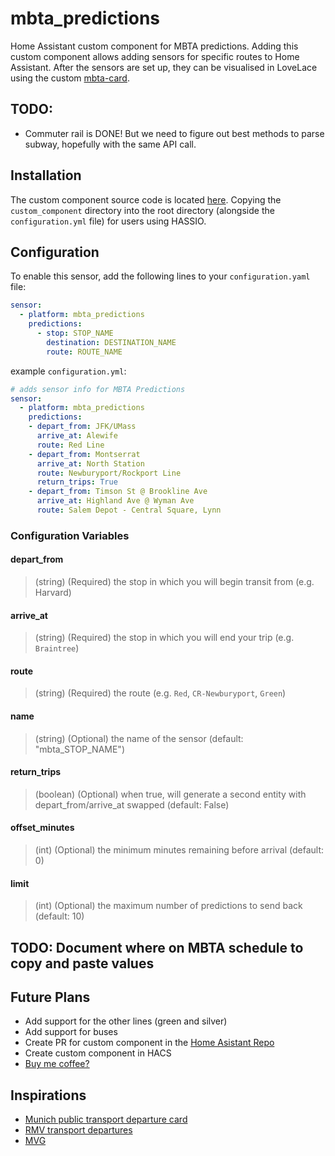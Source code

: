 # mbta_predictions
Home Assistant custom component for MBTA predictions. Adding this custom component allows adding sensors for specific routes to Home Assistant. After the sensors are set up, they can be visualised in LoveLace using the custom [mbta-card](https://github.com/dhanani94/mbta-card).

## TODO:
* Commuter rail is DONE! But we need to figure out best methods to parse subway, hopefully with the same API call.


## Installation
The custom component source code is located [here](/custom_component/mbta_predictions). Copying the `custom_component` directory into the root directory (alongside the `configuration.yml` file) for users using HASSIO.

## Configuration
To enable this sensor, add the following lines to your `configuration.yaml` file:

```yaml
sensor:
  - platform: mbta_predictions
    predictions:
      - stop: STOP_NAME
        destination: DESTINATION_NAME
        route: ROUTE_NAME
```

example `configuration.yml`:

```yaml
# adds sensor info for MBTA Predictions
sensor:
  - platform: mbta_predictions
    predictions:
    - depart_from: JFK/UMass
      arrive_at: Alewife
      route: Red Line
    - depart_from: Montserrat
      arrive_at: North Station
      route: Newburyport/Rockport Line
      return_trips: True
    - depart_from: Timson St @ Brookline Ave
      arrive_at: Highland Ave @ Wyman Ave
      route: Salem Depot - Central Square, Lynn
```

### Configuration Variables
#### depart_from
> (string) (Required) the stop in which you will begin transit from (e.g. Harvard)
#### arrive_at
> (string) (Required) the stop in which you will end your trip  (e.g. `Braintree`)
#### route
> (string) (Required) the route (e.g. `Red`, `CR-Newburyport`, `Green`)
#### name
> (string) (Optional) the name of the sensor (default: "mbta_STOP_NAME")
#### return_trips
> (boolean) (Optional) when true, will generate a second entity with depart_from/arrive_at swapped (default: False)
#### offset_minutes
> (int) (Optional) the minimum minutes remaining before arrival (default: 0)
#### limit
> (int) (Optional) the maximum number of predictions to send back (default: 10)


## TODO: Document where on MBTA schedule to copy and paste values

## Future Plans
* Add support for the other lines (green and silver)
* Add support for buses
* Create PR for custom component in the [Home Asistant Repo](https://github.com/home-assistant/home-assistant/tree/dev/homeassistant/components)
* Create custom component in HACS
* [Buy me coffee?](https://www.buymeacoffee.com/dhanani94)

## Inspirations

* [Munich public transport departure card](https://community.home-assistant.io/t/lovelace-munich-public-transport-departure-card/59622)
* [RMV transport departures](https://community.home-assistant.io/t/rmv-transport-departures/63935)
* [MVG](https://www.home-assistant.io/integrations/mvglive)
